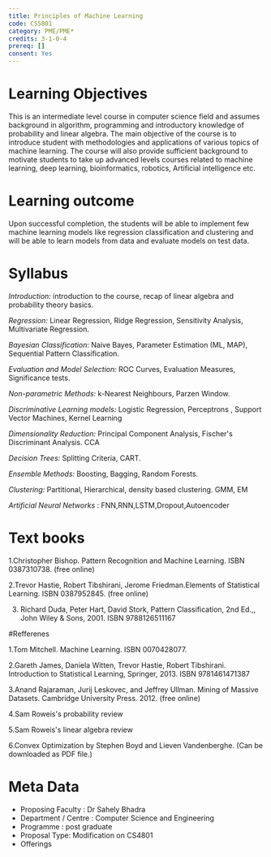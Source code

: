 ```yaml
---
title: Principles of Machine Learning 
code: CS5801
category: PME/PME*
credits: 3-1-0-4
prereq: []
consent: Yes
---
```

# Learning Objectives

This is an intermediate level course in computer science field and assumes background in algorithm, programming and introductory knowledge of probability and linear algebra. The main objective of the course is to introduce student with methodologies and applications of various topics of machine learning.  The course will also provide sufficient background to motivate students to take up advanced levels courses related to machine learning, deep learning, bioinformatics, robotics, Artificial intelligence etc. 

# Learning outcome

Upon successful completion, the students will be able to  implement few machine learning models like regression classification and clustering and will be able to learn models from data and evaluate models on test data. 

# Syllabus

*Introduction:* introduction to the course, recap of linear algebra and probability theory basics.

*Regression:* Linear Regression, Ridge Regression, Sensitivity Analysis, Multivariate Regression.

*Bayesian Classification*: Naive Bayes, Parameter Estimation (ML, MAP), Sequential Pattern Classification.

*Evaluation and Model Selection:* ROC Curves, Evaluation Measures, Significance tests.

*Non-parametric Methods:* k-Nearest Neighbours, Parzen Window.

*Discriminative Learning models:* Logistic Regression, Perceptrons , Support Vector Machines, Kernel Learning

*Dimensionality Reduction:* Principal Component Analysis, Fischer's Discriminant Analysis. CCA 

*Decision Trees:* Splitting Criteria, CART.

*Ensemble Methods:* Boosting, Bagging, Random Forests.

*Clustering:* Partitional, Hierarchical, density based clustering. GMM, EM

*Artificial Neural Networks* : FNN,RNN,LSTM,Dropout,Autoencoder

# Text books

1.Christopher Bishop. Pattern Recognition and Machine Learning. ISBN 0387310738. (free online)

2.Trevor Hastie, Robert Tibshirani, Jerome Friedman.Elements of Statistical Learning. ISBN 0387952845. (free online)

3. Richard Duda, Peter Hart, David Stork, Pattern Classification, 2nd Ed.,, John Wiley & Sons, 2001. ISBN 9788126511167

#Refferenes

1.Tom Mitchell. Machine Learning. ISBN 0070428077.

2.Gareth James, Daniela Witten, Trevor Hastie, Robert Tibshirani. Introduction to Statistical Learning,  Springer, 2013. ISBN 9781461471387

3.Anand Rajaraman, Jurij Leskovec, and Jeffrey Ullman. Mining of Massive Datasets. Cambridge University Press. 2012. (free online)

4.Sam Roweis's probability review

5.Sam Roweis's linear algebra review

6.Convex Optimization by Stephen Boyd and Lieven Vandenberghe. (Can be downloaded as PDF file.)
 


# Meta Data	 	 	
 
* Proposing Faculty : Dr Sahely Bhadra
* Department / Centre : Computer Science and Engineering
* Programme : post graduate
* Proposal Type: Modification on CS4801
* Offerings

